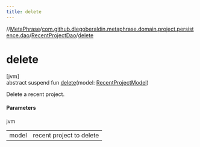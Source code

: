 ```yaml
---
title: delete
---
```

//[MetaPhrase](../../../index.html)/[com.github.diegoberaldin.metaphrase.domain.project.persistence.dao](../index.html)/[RecentProjectDao](index.html)/[delete](delete.html)



# delete



[jvm]\
abstract suspend fun [delete](delete.html)(model: [RecentProjectModel](../../com.github.diegoberaldin.metaphrase.domain.project.data/-recent-project-model/index.html))



Delete a recent project.



#### Parameters


jvm

| | |
|---|---|
| model | recent project to delete |




